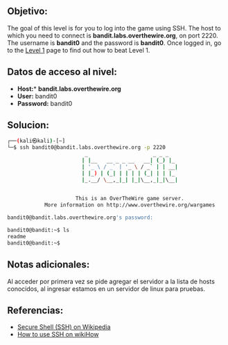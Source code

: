 
## Objetivo:
The goal of this level is for you to log into the game using SSH. The host to which you need to connect is **bandit.labs.overthewire.org**, on port 2220. The username is **bandit0** and the password is **bandit0**. Once logged in, go to the [Level 1](https://overthewire.org/wargames/bandit/bandit1.html) page to find out how to beat Level 1.

## Datos de acceso al nivel:
- **Host:*** **bandit.labs.overthewire.org** 
- **User:** bandit0 
- **Password:** bandit0

## Solucion:
``` bash
┌──(kali㉿kali)-[~]
└─$ ssh bandit0@bandit.labs.overthewire.org -p 2220
                         _                     _ _ _   
                        | |__   __ _ _ __   __| (_) |_ 
                        | '_ \ / _` | '_ \ / _` | | __|
                        | |_) | (_| | | | | (_| | | |_ 
                        |_.__/ \__,_|_| |_|\__,_|_|\__|
                                                       

                      This is an OverTheWire game server. 
            More information on http://www.overthewire.org/wargames

bandit0@bandit.labs.overthewire.org's password: 
```

``` bash
bandit0@bandit:~$ ls
readme
bandit0@bandit:~$ 
```


## Notas adicionales:
Al acceder por primera vez se pide agregar el servidor a la lista de hosts conocidos, al ingresar estamos en un servidor de linux para pruebas. 

## Referencias:
-   [Secure Shell (SSH) on Wikipedia](https://en.wikipedia.org/wiki/Secure_Shell)
-   [How to use SSH on wikiHow](https://www.wikihow.com/Use-SSH)
